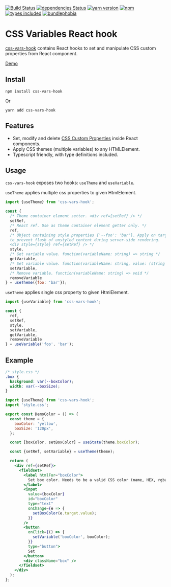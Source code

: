 [![Build Status](https://travis-ci.com/morewings/css-vars-hook.svg?branch=master)](https://travis-ci.com/morewings/css-vars-hook)
[![dependencies Status](https://david-dm.org/morewings/css-vars-hook/status.svg)](https://david-dm.org/morewings/css-vars-hook)
[![yarn version](https://badge.fury.io/js/css-vars-hook.svg)](https://www.npmjs.com/package/css-vars-hook)
[![npm](https://img.shields.io/npm/dm/css-vars-hook)](http://npm-stats.org/#/css-vars-hook)
[![types included](https://badgen.net/npm/types/tslib)](https://github.com/morewings/css-vars-hook/blob/master/types/index.d.ts)
[![bundlephobia](https://badgen.net/bundlephobia/minzip/css-vars-hook)](https://bundlephobia.com/result?p=css-vars-hook)

# CSS Variables React hook

[css-vars-hook](https://github.com/morewings/css-vars-hook) contains React hooks to set and manipulate CSS custom properties from React component.

[Demo](https://morewings.github.io/css-vars-hook/)

## Install

```shell script
npm install css-vars-hook
```
Or
```shell script
yarn add css-vars-hook
```

## Features

- Set, modify and delete [CSS Custom Properties](https://developer.mozilla.org/en-US/docs/Web/CSS/--*) inside React components.
- Apply CSS themes (multiple variables) to any HTMLElement.
- Typescript friendly, with type definitions included.

## Usage

`css-vars-hook` exposes two hooks: `useTheme` and `useVariable`.

`useTheme` applies multiple css properties to given HtmlElement.

```js
import {useTheme} from 'css-vars-hook';

const {
  /* Theme container element setter. <div ref={setRef} /> */
  setRef,
  /* React ref. Use as theme container element getter only. */
  ref,
  /* Object containing style properties {'--foo': 'bar'}. Apply on target element
  to prevent flash of unstyled content during server-side rendering.
  <div style={style} ref={setRef} /> */
  style,
  /* Get variable value. function(variableName: string) => string */
  getVariable,
  /* Set variable value. function(variableName: string, value: (string|number)) => void */
  setVariable,
  /* Remove variable. function(variableName: string) => void */
  removeVariable
} = useTheme({foo: 'bar'});
```

`useTheme` applies single css property to given HtmlElement.

```js
import {useVariable} from 'css-vars-hook';

const {
  ref,
  setRef,
  style,
  setVariable,
  getVariable, 
  removeVariable
} = useVariable('foo', 'bar');
```

## Example

```css
/* style.css */
.box {
  background: var(--boxColor);
  width: var(--boxSize);
}
```

```jsx
import {useTheme} from 'css-vars-hook';
import 'style.css';

export const DemoColor = () => {
  const theme = {
    boxColor: 'yellow',
    boxSize: '120px',
  };

  const [boxColor, setBoxColor] = useState(theme.boxColor);

  const {setRef, setVariable} = useTheme(theme);

  return (
    <div ref={setRef}>
      <fieldset>
        <label htmlFor="boxColor">
          Set box color. Needs to be a valid CSS color (name, HEX, rgba etc).
        </label>
        <input
          value={boxColor}
          id="boxColor"
          type="text"
          onChange={e => {
            setBoxColor(e.target.value);
          }}
        />
        <button
          onClick={() => {
            setVariable('boxColor', boxColor);
          }}
          type="button">
          Set
        </button>
        <div className="box" />
      </fieldset>
    </div>
  );
};
```





